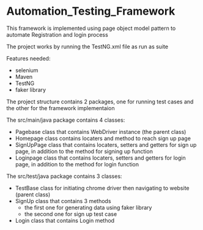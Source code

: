 # Automation_Testing_Framework
 
This framework is implemented using page object model pattern to automate Registration and login process

The project works by running the TestNG.xml file as run as suite

Features needed:
- selenium
- Maven
- TestNG
- faker library


The project structure contains 2 packages, one for running test cases and the other for the framework implementaion

The src/main/java package contains 4 classes:

- Pagebase class that contains WebDriver instance (the parent class)
- Homepage class contains locaters and method to reach sign up page
- SignUpPage class that contains locaters, setters and getters for sign up page, in addition to the method for signing up function
- Loginpage class that contains locaters, setters and getters for login page, in addition to the method for login function

The src/test/java package contains 3 classes:

- TestBase class for initiating chrome driver then navigating to website (parent class)
- SignUp class that contains 3 methods
  - the first one for generating data using faker library
  - the second one for sign up test case
- Login class that contains Login method

